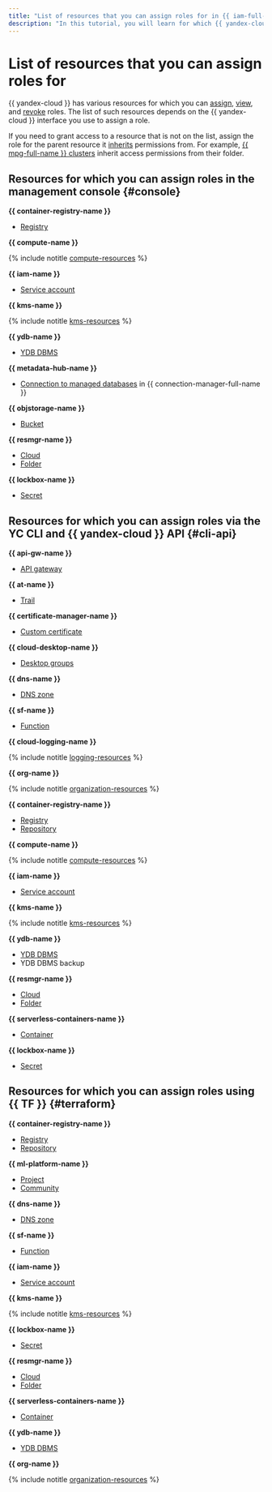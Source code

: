 ```yaml
---
title: "List of resources that you can assign roles for in {{ iam-full-name }}"
description: "In this tutorial, you will learn for which {{ yandex-cloud }} resources you can assign roles."
---
```


# List of resources that you can assign roles for


{{ yandex-cloud }} has various resources for which you can [assign](../../operations/roles/grant.md), [view](../../operations/roles/get-assigned-roles.md), and [revoke](../../operations/roles/revoke.md) roles. The list of such resources depends on the {{ yandex-cloud }} interface you use to assign a role.

If you need to grant access to a resource that is not on the list, assign the role for the parent resource it [inherits](index.md#inheritance) permissions from. For example, [{{ mpg-full-name }} clusters](../../../managed-postgresql/concepts/index.md) inherit access permissions from their folder.

## Resources for which you can assign roles in the management console {#console}

**{{ container-registry-name }}**
* [Registry](../../../container-registry/operations/roles/grant.md)

**{{ compute-name }}**

{% include notitle [compute-resources](../../../_includes/iam/resources-with-access-control/compute.md) %}

**{{ iam-name }}**
* [Service account](../../operations/sa/assign-role-for-sa.md)

**{{ kms-name }}**

{% include notitle [kms-resources](../../../_includes/iam/resources-with-access-control/kms.md) %}

**{{ ydb-name }}**
* [YDB DBMS](../../../ydb/operations/manage-databases.md#add-access-binding)

**{{ metadata-hub-name }}**
* [Connection to managed databases](../../../metadata-hub/operations/connection-access.md) in {{ connection-manager-full-name }}

**{{ objstorage-name }}**
* [Bucket](../../../storage/operations/buckets/iam-access.md)

**{{ resmgr-name }}**
* [Cloud](../../../resource-manager/operations/cloud/set-access-bindings.md)
* [Folder](../../../resource-manager/operations/folder/set-access-bindings.md)

**{{ lockbox-name }}**
* [Secret](../../../lockbox/operations/secret-access.md)

## Resources for which you can assign roles via the YC CLI and {{ yandex-cloud }} API {#cli-api}

**{{ api-gw-name }}**
* [API gateway](../../../api-gateway/concepts/index.md)

**{{ at-name }}**
* [Trail](../../../audit-trails/concepts/trail.md)

**{{ certificate-manager-name }}**
* [Custom certificate](../../../certificate-manager/concepts/imported-certificate.md)

**{{ cloud-desktop-name }}**
* [Desktop groups](../../../cloud-desktop/concepts/desktops-and-groups.md)

**{{ dns-name }}**
* [DNS zone](../../../dns/operations/zone-access.md)

**{{ sf-name }}**
* [Function](../../../functions/operations/function/role-add.md)

**{{ cloud-logging-name }}**

{% include notitle [logging-resources](../../../_includes/iam/resources-with-access-control/logging.md) %}

**{{ org-name }}**

{% include notitle [organization-resources](../../../_includes/iam/resources-with-access-control/organization.md) %}

**{{ container-registry-name }}**
* [Registry](../../../container-registry/operations/roles/grant.md)
* [Repository](../../../container-registry/operations/roles/grant.md)

**{{ compute-name }}**

{% include notitle [compute-resources](../../../_includes/iam/resources-with-access-control/compute.md) %}

**{{ iam-name }}**
* [Service account](../../operations/sa/assign-role-for-sa.md)

**{{ kms-name }}**

{% include notitle [kms-resources](../../../_includes/iam/resources-with-access-control/kms.md) %}

**{{ ydb-name }}**
* [YDB DBMS](../../../ydb/operations/manage-databases.md#add-access-binding)
* YDB DBMS backup

**{{ resmgr-name }}**
* [Cloud](../../../resource-manager/operations/cloud/set-access-bindings.md)
* [Folder](../../../resource-manager/operations/folder/set-access-bindings.md)

**{{ serverless-containers-name }}**
* [Container](../../../serverless-containers/operations/role-add.md)

**{{ lockbox-name }}**
* [Secret](../../../lockbox/operations/secret-access.md)

## Resources for which you can assign roles using {{ TF }} {#terraform}

**{{ container-registry-name }}**
* [Registry](../../../container-registry/concepts/registry.md)
* [Repository](../../../container-registry/concepts/repository.md)

**{{ ml-platform-name }}**
* [Project](../../../datasphere/concepts/project.md)
* [Community](../../../datasphere/concepts/community.md)

**{{ dns-name }}**
* [DNS zone](../../../dns/concepts/dns-zone.md)

**{{ sf-name }}**
* [Function](../../../functions/concepts/function.md)

**{{ iam-name }}**
* [Service account](../users/service-accounts.md)

**{{ kms-name }}**

{% include notitle [kms-resources](../../../_includes/iam/resources-with-access-control/kms.md) %}

**{{ lockbox-name }}**
* [Secret](../../../lockbox/concepts/secret.md)

**{{ resmgr-name }}**
* [Cloud](../../../resource-manager/concepts/resources-hierarchy.md#cloud)
* [Folder](../../../resource-manager/concepts/resources-hierarchy.md#folder)

**{{ serverless-containers-name }}**
* [Container](../../../serverless-containers/concepts/container.md)

**{{ ydb-name }}**
* [YDB DBMS](../../../ydb/concepts/index.md#ydb)

**{{ org-name }}**

{% include notitle [organization-resources](../../../_includes/iam/resources-with-access-control/organization.md) %}
